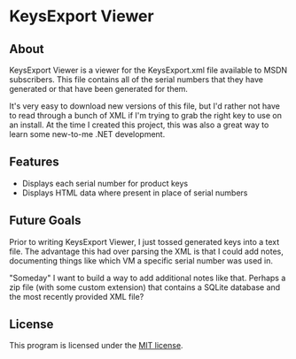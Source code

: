 KeysExport Viewer
=================

About
-----
KeysExport Viewer is a viewer for the KeysExport.xml file available to MSDN 
subscribers. This file contains all of the serial numbers that they have 
generated or that have been generated for
them.

It's very easy to download new versions of this file, but I'd rather not 
have to read through a bunch of XML if I'm trying to grab the right key to 
use on an install. At the time I created this project, this was also a 
great way to learn some new-to-me .NET development.

Features
--------
* Displays each serial number for product keys
* Displays HTML data where present in place of serial numbers

Future Goals
------------
Prior to writing KeysExport Viewer, I just tossed generated keys into a 
text  file. The advantage this had over parsing the XML is that I could 
add notes, documenting things like which VM a specific serial number was 
used in.

"Someday" I want to build a way to add additional notes like that. Perhaps 
a zip file (with some custom extension) that contains a SQLite database 
and the most recently provided XML file?

License
-------
This program is licensed under the [MIT license][license].

[license]: https://rnelson.mit-license.org/